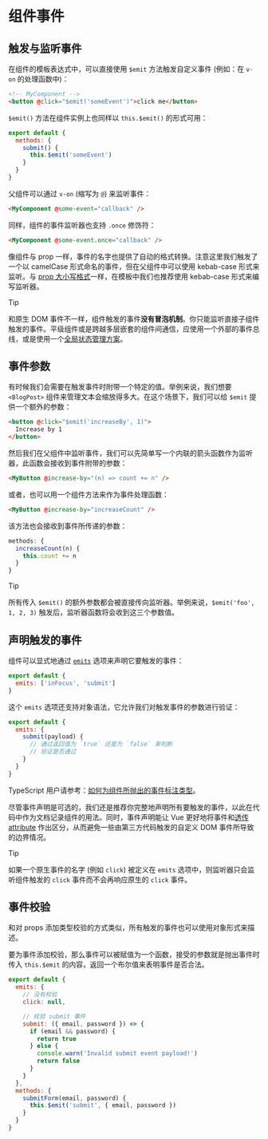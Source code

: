 # 组件事件

## 触发与监听事件

在组件的模板表达式中，可以直接使用 `$emit` 方法触发自定义事件 (例如：在 `v-on` 的处理函数中)：

```html
<!-- MyComponent -->
<button @click="$emit('someEvent')">click me</button>
```

`$emit()` 方法在组件实例上也同样以 `this.$emit()` 的形式可用：

```javascript
export default {
  methods: {
    submit() {
      this.$emit('someEvent')
    }
  }
}
```

父组件可以通过 `v-on` (缩写为 `@`) 来监听事件：

```html
<MyComponent @some-event="callback" />
```

同样，组件的事件监听器也支持 `.once` 修饰符：

```html
<MyComponent @some-event.once="callback" />
```

像组件与 prop 一样，事件的名字也提供了自动的格式转换。注意这里我们触发了一个以 camelCase 形式命名的事件，但在父组件中可以使用 kebab-case 形式来监听。与 [prop 大小写格式](https://cn.vuejs.org/guide/components/props.html#prop-name-casing)一样，在模板中我们也推荐使用 kebab-case 形式来编写监听器。

> [!TIP]
>
> 和原生 DOM 事件不一样，组件触发的事件**没有冒泡机制**。你只能监听直接子组件触发的事件。平级组件或是跨越多层嵌套的组件间通信，应使用一个外部的事件总线，或是使用一个[全局状态管理方案](https://cn.vuejs.org/guide/scaling-up/state-management.html)。

## 事件参数

有时候我们会需要在触发事件时附带一个特定的值。举例来说，我们想要 `<BlogPost>` 组件来管理文本会缩放得多大。在这个场景下，我们可以给 `$emit` 提供一个额外的参数：

```html
<button @click="$emit('increaseBy', 1)">
  Increase by 1
</button>
```

然后我们在父组件中监听事件，我们可以先简单写一个内联的箭头函数作为监听器，此函数会接收到事件附带的参数：

```html
<MyButton @increase-by="(n) => count += n" />
```

或者，也可以用一个组件方法来作为事件处理函数：

```html
<MyButton @increase-by="increaseCount" />
```

该方法也会接收到事件所传递的参数：

```javascript
methods: {
  increaseCount(n) {
    this.count += n
  }
}
```

> [!TIP]
>
> 所有传入 `$emit()` 的额外参数都会被直接传向监听器。举例来说，`$emit('foo', 1, 2, 3)` 触发后，监听器函数将会收到这三个参数值。

## 声明触发的事件

组件可以显式地通过 [`emits`](https://cn.vuejs.org/api/options-state.html#emits) 选项来声明它要触发的事件：

```javascript
export default {
  emits: ['inFocus', 'submit']
}
```

这个 `emits` 选项还支持对象语法，它允许我们对触发事件的参数进行验证：

```javascript
export default {
  emits: {
    submit(payload) {
      // 通过返回值为 `true` 还是为 `false` 来判断
      // 验证是否通过
    }
  }
}
```

TypeScript 用户请参考：[如何为组件所抛出的事件标注类型](https://cn.vuejs.org/guide/typescript/options-api.html#typing-component-emits)。

尽管事件声明是可选的，我们还是推荐你完整地声明所有要触发的事件，以此在代码中作为文档记录组件的用法。同时，事件声明能让 Vue 更好地将事件和[透传 attribute](https://cn.vuejs.org/guide/components/attrs.html#v-on-listener-inheritance) 作出区分，从而避免一些由第三方代码触发的自定义 DOM 事件所导致的边界情况。

> [!TIP]
>
> 如果一个原生事件的名字 (例如 `click`) 被定义在 `emits` 选项中，则监听器只会监听组件触发的 `click` 事件而不会再响应原生的 `click` 事件。

## 事件校验

和对 props 添加类型校验的方式类似，所有触发的事件也可以使用对象形式来描述。

要为事件添加校验，那么事件可以被赋值为一个函数，接受的参数就是抛出事件时传入 `this.$emit` 的内容，返回一个布尔值来表明事件是否合法。

```javascript
export default {
  emits: {
    // 没有校验
    click: null,

    // 校验 submit 事件
    submit: ({ email, password }) => {
      if (email && password) {
        return true
      } else {
        console.warn('Invalid submit event payload!')
        return false
      }
    }
  },
  methods: {
    submitForm(email, password) {
      this.$emit('submit', { email, password })
    }
  }
}
```


